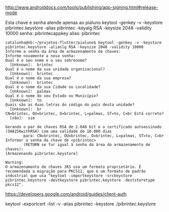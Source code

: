 
http://www.androiddocs.com/tools/publishing/app-signing.html#release-mode


Esta chave e senha atende apenas ao pialuno
keytool -genkey -v -keystore pibrintec.keystore -alias pibrintec -keyalg RSA -keysize 2048 -validity 10000
senha: pibrintecappkey
alias: pibrintec



~~~
catalunha@nb:~/projetos-flutter/pialuno$ keytool -genkey -v -keystore pibrintec.keystore -aliaslg RSA -keysize 2048 -validity 10000
Informe a senha da área de armazenamento de chaves:  
Informe novamente a nova senha: 
Qual é o seu nome e o seu sobrenome?
  [Unknown]:  brintec
Qual é o nome da sua unidade organizacional?
  [Unknown]:  brintec
Qual é o nome da sua empresa?
  [Unknown]:  brintec
Qual é o nome da sua Cidade ou Localidade?
  [Unknown]:  palmas
Qual é o nome do seu Estado ou Município?
  [Unknown]:  to
Quais são as duas letras do código do país desta unidade?
  [Unknown]:  br
CN=brintec, OU=brintec, O=brintec, L=palmas, ST=to, C=br Está correto?
  [não]:  sim

Gerando o par de chaves RSA de 2.048 bit e o certificado autoassinado (SHA256withRSA) com uma validade de 10.000 dias
        para: CN=brintec, OU=brintec, O=brintec, L=palmas, ST=to, C=br
Informar a senha da chave de <pibrintec>
        (RETURN se for igual à senha da área do armazenamento de chaves):  
[Armazenando pibrintec.keystore]

Warning:
O armazenamento de chaves JKS usa um formato proprietário. É recomendada a migração para PKCS12, que é um formato de padrão industrial que usa "keytool -importkeystore -srckeystore pibrintec.keystore -destkeystore pibrintec.keystore -deststoretype pkcs12".
~~~

https://developers.google.com/android/guides/client-auth

keytool -exportcert -list -v -alias pibrintec -keystore ./pibrintec.keystore